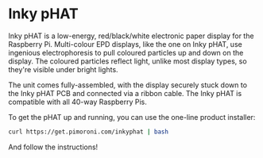 <!--
---
name: Inky pHAT
class: board
type: display
formfactor: pHAT
manufacturer: Pimoroni
description: An e-paper display for your Raspberry Pi
url: https://shop.pimoroni.com/products/inky-phat
github: https://github.com/pimoroni/inky-phat
buy: https://shop.pimoroni.com/products/inky-phat
image: 'inkyphat.png'
pincount: 40
eeprom: no
power:
  '1':
  '2':
ground:
  '6':
  '9':
  '14':
  '20':
  '25':
  '30':
  '34':
  '39':
pin:
  '11':
    name: Chip Busy
    mode: input
  '13':
    name: Chip Reset
    mode: output
    active: low
  '15':
    name: Chip Command
    mode: output
    active: high
  '19':
    mode: spi
  '23':
    mode: spi
  '24':
    name: Chip Select
    mode: chipselect
    active: high
-->
# Inky pHAT

Inky pHAT is a low-energy, red/black/white electronic paper display for the Raspberry Pi. Multi-colour EPD displays, like the one on Inky pHAT, use ingenious electrophoresis to pull coloured particles up and down on the display. The coloured particles reflect light, unlike most display types, so they're visible under bright lights.

The unit comes fully-assembled, with the display securely stuck down to the Inky pHAT PCB and connected via a ribbon cable. The Inky pHAT is compatible with all 40-way Raspberry Pis.

To get the pHAT up and running, you can use the one-line product installer:

```bash
curl https://get.pimoroni.com/inkyphat | bash
```

And follow the instructions!
